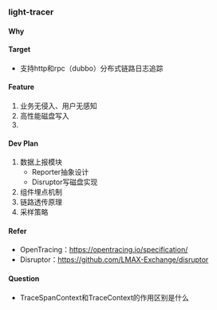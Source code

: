 ### light-tracer
#### Why

#### Target
- 支持http和rpc（dubbo）分布式链路日志追踪

#### Feature
1. 业务无侵入、用户无感知
2. 高性能磁盘写入
3. 

#### Dev Plan
1. 数据上报模块
    - Reporter抽象设计
    - Disruptor写磁盘实现
2. 组件埋点机制
3. 链路透传原理
4. 采样策略

#### Refer
- OpenTracing：https://opentracing.io/specification/
- Disruptor：https://github.com/LMAX-Exchange/disruptor


#### Question
- TraceSpanContext和TraceContext的作用区别是什么